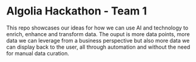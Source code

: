 # Algolia Hackathon - Team 1

This repo showcases our ideas for how we can use AI and technology to enrich, enhance and transform data. The ouput is more data points, more data we can leverage from a business perspective but also more data we can display back to the user, all through automation and without the need for manual data curation.

